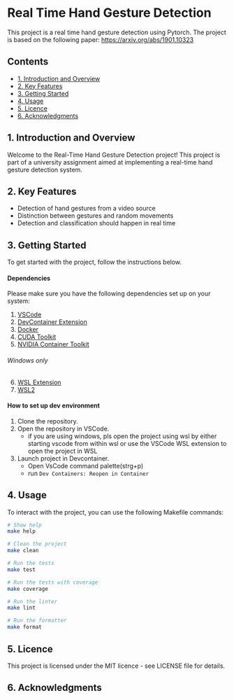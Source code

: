 # Real Time Hand Gesture Detection

This project is a real time hand gesture detection using Pytorch. The project is based on the following paper: https://arxiv.org/abs/1901.10323

## Contents
- [1. Introduction and Overview](#1-introduction-and-overview)
- [2. Key Features](#2-getting-started)
- [3. Getting Started](#2-getting-started)
- [4. Usage](#4-usage)
- [5. Licence](#3-licence)
- [6. Acknowledgments](#4-acknowledgments)


## 1. Introduction and Overview
Welcome to the Real-Time Hand Gesture Detection project! This project is part of a university assignment aimed at implementing a real-time hand gesture detection system.


## 2. Key Features
- Detection of hand gestures from a video source
- Distinction between gestures and random movements
- Detection and classification should happen in real time


## 3. Getting Started
To get started with the project, follow the instructions below.

#### Dependencies
Please make sure you have the following dependencies set up on your system:
1. [VSCode](https://code.visualstudio.com/download)
2. [DevContainer Extension](https://marketplace.visualstudio.com/items?itemName=ms-vscode-remote.remote-containers)
3. [Docker](https://docs.docker.com/docker-for-windows/install/)
4. [CUDA Toolkit](https://docs.nvidia.com/cuda/wsl-user-guide/index.html)
5. [NVIDIA Container Toolkit](https://docs.nvidia.com/datacenter/cloud-native/container-toolkit/latest/install-guide.html)
###### Windows only
6. [WSL Extension](https://marketplace.visualstudio.com/items?itemName=ms-vscode-remote.remote-wsl)
7. [WSL2](https://learn.microsoft.com/en-us/windows/wsl/install)

#### How to set up dev environment
1. Clone the repository.
2. Open the repository in VSCode.
    - if you are using windows, pls open the project using wsl by either starting vscode
    from within wsl or use the VSCode WSL extension to open the project in WSL
3. Launch project in Devcontainer.
    - Open VsCode command palette(strg+p)
    - run ```Dev Containers: Reopen in Container```

## 4. Usage
To interact with the project, you can use the following Makefile commands:
```bash
# Show help
make help

# Clean the project
make clean

# Run the tests
make test

# Run the tests with coverage
make coverage

# Run the linter
make lint

# Run the formatter
make format
```


## 5. Licence
This project is licensed under the MIT licence - see LICENSE file for details.


## 6. Acknowledgments